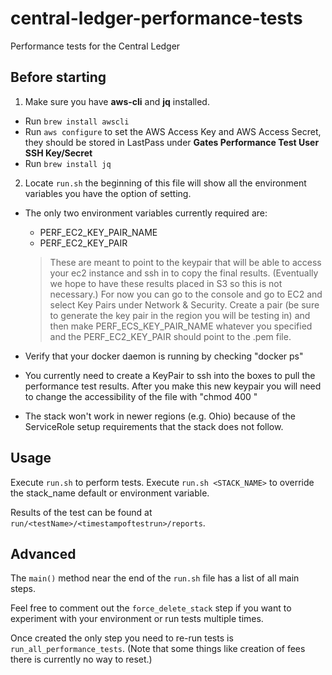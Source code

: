 # central-ledger-performance-tests
Performance tests for the Central Ledger

## Before starting
1. Make sure you have **aws-cli** and **jq** installed. 
  * Run `brew install awscli`
  * Run `aws configure` to set the AWS Access Key and AWS Access Secret, they should be stored in LastPass under **Gates Performance Test User SSH Key/Secret**
  * Run `brew install jq`

2. Locate `run.sh` the beginning of this file will show all the environment variables you have the option of setting.

* The only two environment variables currently required are:
  * PERF_EC2_KEY_PAIR_NAME
  * PERF_EC2_KEY_PAIR

  >These are meant to point to the keypair that will be able to access your ec2 instance and ssh in to copy the final results. (Eventually we hope to have these results placed in S3 so this is not necessary.)
  For now you can go to the console and go to EC2 and select Key Pairs under Network & Security. Create a pair (be sure to generate the key pair in the region you will be testing in) and then make PERF_ECS_KEY_PAIR_NAME whatever you specified and the PERF_EC2_KEY_PAIR should point to the .pem file.

* Verify that your docker daemon is running by checking "docker ps"
* You currently need to create a KeyPair to ssh into the boxes to pull the performance test results. After you make this new keypair you will need to change the accessibility of the file with "chmod 400 <pemfilelocation>"
* The stack won't work in newer regions (e.g. Ohio) because of the ServiceRole setup requirements that the stack does not follow.

## Usage
Execute `run.sh` to perform tests.
Execute `run.sh <STACK_NAME>` to override the stack_name default or environment variable.

Results of the test can be found at `run/<testName>/<timestampoftestrun>/reports`.

## Advanced
The `main()` method near the end of the `run.sh` file has a list of all main steps.

Feel free to comment out the `force_delete_stack` step if you want to experiment with your environment or run tests multiple times.

Once created the only step you need to re-run tests is `run_all_performance_tests`. (Note that some things like creation of fees there is currently no way to reset.)

